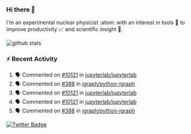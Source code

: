 ### Hi there 👋 

I'm an experimental nuclear physicist :atom: with an interest in tools :wrench: to improve productivity :chart_with_upwards_trend: and scientific insight :telescope:.

![github stats](https://github-readme-stats.vercel.app/api?username=agoose77&show_icons=true&hide_rank=true&hide_title=true&bg_color=30,e76445,904e95&text_color=efe3ec&icon_color=efe3ec)
<!--
**agoose77/agoose77** is a ✨ _special_ ✨ repository because its `README.md` (this file) appears on your GitHub profile.

Here are some ideas to get you started:

- 🔭 I’m currently working on ...
- 🌱 I’m currently learning ...
- 👯 I’m looking to collaborate on ...
- 🤔 I’m looking for help with ...
- 💬 Ask me about ...
- 📫 How to reach me: ...
- 😄 Pronouns: ...
- ⚡ Fun fact: ...
-->

### :zap: Recent Activity
<!--START_SECTION:activity-->
1. 🗣 Commented on [#10121](https://github.com/jupyterlab/jupyterlab/issues/10121) in [jupyterlab/jupyterlab](https://github.com/jupyterlab/jupyterlab)
2. 🗣 Commented on [#388](https://github.com/igraph/python-igraph/issues/388) in [igraph/python-igraph](https://github.com/igraph/python-igraph)
3. 🗣 Commented on [#10121](https://github.com/jupyterlab/jupyterlab/issues/10121) in [jupyterlab/jupyterlab](https://github.com/jupyterlab/jupyterlab)
4. 🗣 Commented on [#10121](https://github.com/jupyterlab/jupyterlab/issues/10121) in [jupyterlab/jupyterlab](https://github.com/jupyterlab/jupyterlab)
5. 🗣 Commented on [#388](https://github.com/igraph/python-igraph/issues/388) in [igraph/python-igraph](https://github.com/igraph/python-igraph)
<!--END_SECTION:activity-->


[![Twitter Badge](https://img.shields.io/twitter/follow/agoose77?style=flat-square&logo=Twitter&logoColor=white&color=cornflowerblue)](https://twitter.com/agoose77)
